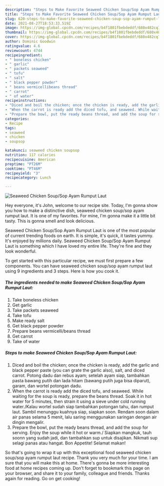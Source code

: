 ```yaml
---
description: "Steps to Make Favorite Seaweed Chicken Soup/Sop Ayam Rumput Laut"
title: "Steps to Make Favorite Seaweed Chicken Soup/Sop Ayam Rumput Laut"
slug: 620-steps-to-make-favorite-seaweed-chicken-soup-sop-ayam-rumput-laut
date: 2021-08-27T18:53:33.519Z
image: https://img-global.cpcdn.com/recipes/b4f1801fbebdeddf/680x482cq70/seaweed-chicken-soupsop-ayam-rumput-laut-recipe-main-photo.jpg
thumbnail: https://img-global.cpcdn.com/recipes/b4f1801fbebdeddf/680x482cq70/seaweed-chicken-soupsop-ayam-rumput-laut-recipe-main-photo.jpg
cover: https://img-global.cpcdn.com/recipes/b4f1801fbebdeddf/680x482cq70/seaweed-chicken-soupsop-ayam-rumput-laut-recipe-main-photo.jpg
author: Dominic Goodwin
ratingvalue: 4.6
reviewcount: 4744
recipeingredient:
- " boneless chicken"
- " garlic"
- " packets seaweed"
- " tofu"
- " salt"
- " black pepper powder"
- " beans vermicellibeans thread"
- " carrot"
- " of water"
recipeinstructions:
- "Diced and boil the chicken; once the chicken is ready, add the garlic and black pepper paste (you can grate the garlic also), salt, and diced carrot. Potong dadu dan rebus ayam; setelah ayam siap, tambahkan pasta bawang putih dan lada hitam (bawang putih juga bisa diparut), garam, dan wortel potongan dadu."
- "When the carrot is ready add the diced tofu, and seaweed. While waiting for the soup is ready, prepare the beans thread. Soak it in hot water for 5 minutes, then strain it using a sieve under cold running water./Kalau wortel sudah siap tambahkan potongan tahu, dan rumput laut. Sambil menunggu kuahnya siap, siapkan soon. Rendam soon dalam air panas selama 5 menit, lalu saring menggunakan saringan dengan air dingin mengalir."
- "Prepare the bowl, put the ready beans thread, and add the soup for serving. Enjoy the soup while it hot or warm./ Siapkan mangkuk, tauh soonn yang sudah jadi, dan tambahkan sup untuk disajikan. Nikmati sup selagi panas atau hangat. Bon Appetite! Selamat makan!"
categories:
- Recipe
tags:
- seaweed
- chicken
- soupsop

katakunci: seaweed chicken soupsop 
nutrition: 117 calories
recipecuisine: American
preptime: "PT26M"
cooktime: "PT46M"
recipeyield: "3"
recipecategory: Lunch

---
```



![Seaweed Chicken Soup/Sop Ayam Rumput Laut](https://img-global.cpcdn.com/recipes/b4f1801fbebdeddf/680x482cq70/seaweed-chicken-soupsop-ayam-rumput-laut-recipe-main-photo.jpg)

Hey everyone, it's John, welcome to our recipe site. Today, I'm gonna show you how to make a distinctive dish, seaweed chicken soup/sop ayam rumput laut. It is one of my favorites. For mine, I'm gonna make it a little bit tasty. This is gonna smell and look delicious.



Seaweed Chicken Soup/Sop Ayam Rumput Laut is one of the most popular of current trending foods on earth. It is simple, it's quick, it tastes yummy. It's enjoyed by millions daily. Seaweed Chicken Soup/Sop Ayam Rumput Laut is something which I have loved my entire life. They're fine and they look wonderful.


To get started with this particular recipe, we must first prepare a few components. You can have seaweed chicken soup/sop ayam rumput laut using 9 ingredients and 3 steps. Here is how you cook it.

<!--inarticleads1-->

##### The ingredients needed to make Seaweed Chicken Soup/Sop Ayam Rumput Laut:

1. Take  boneless chicken
1. Get  garlic
1. Take  packets seaweed
1. Take  tofu
1. Make ready  salt
1. Get  black pepper powder
1. Prepare  beans vermicelli/beans thread
1. Get  carrot
1. Take  of water




<!--inarticleads2-->

##### Steps to make Seaweed Chicken Soup/Sop Ayam Rumput Laut:

1. Diced and boil the chicken; once the chicken is ready, add the garlic and black pepper paste (you can grate the garlic also), salt, and diced carrot. Potong dadu dan rebus ayam; setelah ayam siap, tambahkan pasta bawang putih dan lada hitam (bawang putih juga bisa diparut), garam, dan wortel potongan dadu.
1. When the carrot is ready add the diced tofu, and seaweed. While waiting for the soup is ready, prepare the beans thread. Soak it in hot water for 5 minutes, then strain it using a sieve under cold running water./Kalau wortel sudah siap tambahkan potongan tahu, dan rumput laut. Sambil menunggu kuahnya siap, siapkan soon. Rendam soon dalam air panas selama 5 menit, lalu saring menggunakan saringan dengan air dingin mengalir.
1. Prepare the bowl, put the ready beans thread, and add the soup for serving. Enjoy the soup while it hot or warm./ Siapkan mangkuk, tauh soonn yang sudah jadi, dan tambahkan sup untuk disajikan. Nikmati sup selagi panas atau hangat. Bon Appetite! Selamat makan!




So that's going to wrap it up with this exceptional food seaweed chicken soup/sop ayam rumput laut recipe. Thank you very much for your time. I am sure that you will make this at home. There's gonna be more interesting food at home recipes coming up. Don't forget to bookmark this page on your browser, and share it to your family, colleague and friends. Thanks again for reading. Go on get cooking!
